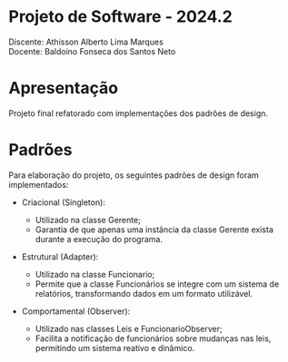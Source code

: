 # Projeto de Software - 2024.2

Discente: Athisson Alberto Lima Marques\
Docente: Baldoino Fonseca dos Santos Neto


# Apresentação

Projeto final refatorado com implementações dos padrões de design.


# Padrões

Para elaboração do projeto, os seguintes padrões de design foram implementados:

- Criacional (Singleton):
  -  Utilizado na classe Gerente;
  -  Garantia de que apenas uma instância da classe Gerente exista durante a execução do programa.

- Estrutural (Adapter):
  - Utilizado na classe Funcionario;
  - Permite que a classe Funcionários se integre com um sistema de relatórios, transformando dados em um formato utilizável.

- Comportamental (Observer):
  - Utilizado nas classes Leis e FuncionarioObserver;
  - Facilita a notificação de funcionários sobre mudanças nas leis, permitindo um sistema reativo e dinâmico.
